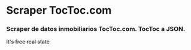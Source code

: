 # Scraper TocToc.com
### Scraper de datos inmobiliarios TocToc.com. TocToc a JSON.

<strike> It's free real state
